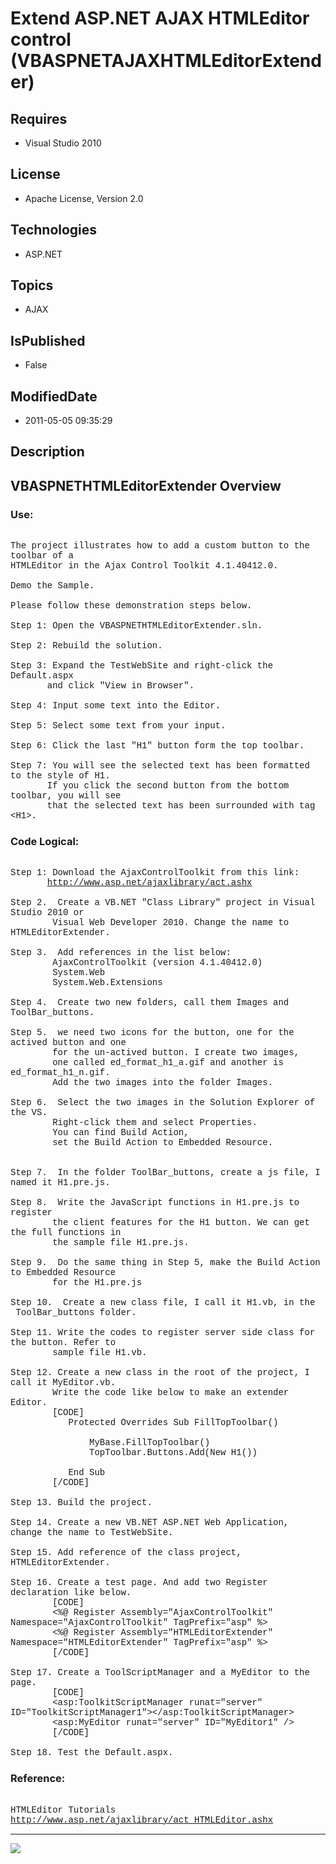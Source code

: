 # Extend ASP.NET AJAX HTMLEditor control (VBASPNETAJAXHTMLEditorExtender)
## Requires
* Visual Studio 2010
## License
* Apache License, Version 2.0
## Technologies
* ASP.NET
## Topics
* AJAX
## IsPublished
* False
## ModifiedDate
* 2011-05-05 09:35:29
## Description

<p style="font-family:Courier New"></p>
<h2>VBASPNETHTMLEditorExtender Overview</h2>
<p style="font-family:Courier New"></p>
<h3>Use:</h3>
<p style="font-family:Courier New"><br>
The project illustrates how to add a custom button to the toolbar of a <br>
HTMLEditor in the Ajax Control Toolkit 4.1.40412.0.<br>
<br>
Demo the Sample. <br>
<br>
Please follow these demonstration steps below.<br>
<br>
Step 1: Open the VBASPNETHTMLEditorExtender.sln.<br>
<br>
Step 2: Rebuild the solution.<br>
<br>
Step 3: Expand the TestWebSite and right-click the Default.aspx &nbsp;<br>
&nbsp; &nbsp; &nbsp; &nbsp;and click &quot;View in Browser&quot;. <br>
<br>
Step 4: Input some text into the Editor.<br>
<br>
Step 5: Select some text from your input.<br>
<br>
Step 6: Click the last &quot;H1&quot; button form the top toolbar.<br>
<br>
Step 7: You will see the selected text has been formatted to the style of H1.<br>
&nbsp; &nbsp; &nbsp; &nbsp;If you click the second button from the bottom toolbar, you will see<br>
&nbsp; &nbsp; &nbsp; &nbsp;that the selected text has been surrounded with tag &lt;H1&gt;.<br>
</p>
<h3>Code Logical:</h3>
<p style="font-family:Courier New"><br>
Step 1: Download the AjaxControlToolkit from this link:<br>
&nbsp; &nbsp; &nbsp; &nbsp;<a target="_blank" href="http://www.asp.net/ajaxlibrary/act.ashx">http://www.asp.net/ajaxlibrary/act.ashx</a><br>
<br>
Step 2. &nbsp;Create a VB.NET &quot;Class Library&quot; project in Visual Studio 2010 or<br>
&nbsp; &nbsp; &nbsp; &nbsp; Visual Web Developer 2010. Change the name to HTMLEditorExtender.<br>
<br>
Step 3. &nbsp;Add references in the list below:<br>
&nbsp; &nbsp; &nbsp; &nbsp; AjaxControlToolkit (version 4.1.40412.0)<br>
&nbsp; &nbsp; &nbsp; &nbsp; System.Web <br>
&nbsp; &nbsp; &nbsp; &nbsp; System.Web.Extensions<br>
<br>
Step 4. &nbsp;Create two new folders, call them Images and ToolBar_buttons.<br>
<br>
Step 5. &nbsp;we need two icons for the button, one for the actived button and one
<br>
&nbsp; &nbsp; &nbsp; &nbsp; for the un-actived button. I create two images, <br>
&nbsp; &nbsp; &nbsp; &nbsp; one called ed_format_h1_a.gif and another is ed_format_h1_n.gif.
<br>
&nbsp; &nbsp; &nbsp; &nbsp; Add the two images into the folder Images.<br>
<br>
Step 6. &nbsp;Select the two images in the Solution Explorer of the VS.<br>
&nbsp; &nbsp; &nbsp; &nbsp; Right-click them and select Properties. <br>
&nbsp; &nbsp; &nbsp; &nbsp; You can find Build Action, <br>
&nbsp; &nbsp; &nbsp; &nbsp; set the Build Action to Embedded Resource.<br>
<br>
<br>
Step 7. &nbsp;In the folder ToolBar_buttons, create a js file, I named it H1.pre.js.<br>
&nbsp; &nbsp; &nbsp; &nbsp; <br>
Step 8. &nbsp;Write the JavaScript functions in H1.pre.js to register <br>
&nbsp; &nbsp; &nbsp; &nbsp; the client features for the H1 button. We can get the full functions in<br>
&nbsp; &nbsp; &nbsp; &nbsp; the sample file H1.pre.js.<br>
&nbsp; &nbsp; &nbsp; &nbsp; <br>
Step 9. &nbsp;Do the same thing in Step 5, make the Build Action to Embedded Resource
<br>
&nbsp; &nbsp; &nbsp; &nbsp; for the H1.pre.js<br>
<br>
Step 10. &nbsp;Create a new class file, I call it H1.vb, in the &nbsp;ToolBar_buttons folder.<br>
<br>
Step 11. Write the codes to register server side class for the button. Refer to <br>
&nbsp; &nbsp; &nbsp; &nbsp; sample file H1.vb.<br>
<br>
Step 12. Create a new class in the root of the project, I call it MyEditor.vb.<br>
&nbsp; &nbsp; &nbsp; &nbsp; Write the code like below to make an extender Editor.<br>
&nbsp; &nbsp; &nbsp; &nbsp; [CODE]<br>
&nbsp; &nbsp; &nbsp; &nbsp; &nbsp; &nbsp;Protected Overrides Sub FillTopToolbar()<br>
<br>
&nbsp; &nbsp; &nbsp; &nbsp; &nbsp; &nbsp; &nbsp; &nbsp;MyBase.FillTopToolbar()<br>
&nbsp; &nbsp; &nbsp; &nbsp; &nbsp; &nbsp; &nbsp; &nbsp;TopToolbar.Buttons.Add(New H1())<br>
<br>
&nbsp; &nbsp; &nbsp; &nbsp; &nbsp; &nbsp;End Sub<br>
&nbsp; &nbsp; &nbsp; &nbsp; [/CODE]<br>
<br>
Step 13. Build the project.<br>
<br>
Step 14. Create a new VB.NET ASP.NET Web Application, change the name to TestWebSite.<br>
<br>
Step 15. Add reference of the class project, HTMLEditorExtender.<br>
<br>
Step 16. Create a test page. And add two Register declaration like below.<br>
&nbsp; &nbsp; &nbsp; &nbsp; [CODE]<br>
&nbsp; &nbsp; &nbsp; &nbsp; &lt;%@ Register Assembly=&quot;AjaxControlToolkit&quot; Namespace=&quot;AjaxControlToolkit&quot; TagPrefix=&quot;asp&quot; %&gt;<br>
&nbsp; &nbsp; &nbsp; &nbsp; &lt;%@ Register Assembly=&quot;HTMLEditorExtender&quot; Namespace=&quot;HTMLEditorExtender&quot; TagPrefix=&quot;asp&quot; %&gt;<br>
&nbsp; &nbsp; &nbsp; &nbsp; [/CODE]<br>
<br>
Step 17. Create a ToolScriptManager and a MyEditor to the page.<br>
&nbsp; &nbsp; &nbsp; &nbsp; [CODE]<br>
&nbsp; &nbsp; &nbsp; &nbsp; &lt;asp:ToolkitScriptManager runat=&quot;server&quot; ID=&quot;ToolkitScriptManager1&quot;&gt;&lt;/asp:ToolkitScriptManager&gt;<br>
&nbsp; &nbsp; &nbsp; &nbsp; &lt;asp:MyEditor runat=&quot;server&quot; ID=&quot;MyEditor1&quot; /&gt;<br>
&nbsp; &nbsp; &nbsp; &nbsp; [/CODE]<br>
<br>
Step 18. Test the Default.aspx.<br>
</p>
<h3>Reference:</h3>
<p style="font-family:Courier New"><br>
HTMLEditor Tutorials<br>
<a target="_blank" href="http://www.asp.net/ajaxlibrary/act_HTMLEditor.ashx">http://www.asp.net/ajaxlibrary/act_HTMLEditor.ashx</a><br>
</p>
<hr>
<div><a href="http://go.microsoft.com/?linkid=9759640" style="margin-top:3px"><img src="http://bit.ly/onecodelogo">
</a></div>
